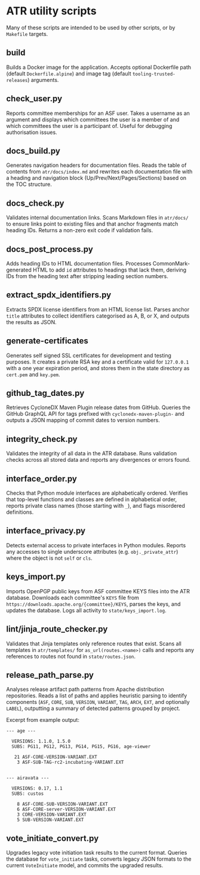 # ATR utility scripts

Many of these scripts are intended to be used by other scripts, or by `Makefile` targets.

## build

Builds a Docker image for the application. Accepts optional Dockerfile path (default `Dockerfile.alpine`) and image tag (default `tooling-trusted-releases`) arguments.

## check\_user.py

Reports committee memberships for an ASF user. Takes a username as an argument and displays which committees the user is a member of and which committees the user is a participant of. Useful for debugging authorisation issues.

## docs\_build.py

Generates navigation headers for documentation files. Reads the table of contents from `atr/docs/index.md` and rewrites each documentation file with a heading and navigation block (Up/Prev/Next/Pages/Sections) based on the TOC structure.

## docs\_check.py

Validates internal documentation links. Scans Markdown files in `atr/docs/` to ensure links point to existing files and that anchor fragments match heading IDs. Returns a non-zero exit code if validation fails.

## docs\_post\_process.py

Adds heading IDs to HTML documentation files. Processes CommonMark-generated HTML to add `id` attributes to headings that lack them, deriving IDs from the heading text after stripping leading section numbers.

## extract\_spdx\_identifiers.py

Extracts SPDX license identifiers from an HTML license list. Parses anchor `title` attributes to collect identifiers categorised as A, B, or X, and outputs the results as JSON.

## generate-certificates

Generates self signed SSL certificates for development and testing purposes. It creates a private RSA key and a certificate valid for `127.0.0.1` with a one year expiration period, and stores them in the state directory as `cert.pem` and `key.pem`.

## github\_tag\_dates.py

Retrieves CycloneDX Maven Plugin release dates from GitHub. Queries the GitHub GraphQL API for tags prefixed with `cyclonedx-maven-plugin-` and outputs a JSON mapping of commit dates to version numbers.

## integrity\_check.py

Validates the integrity of all data in the ATR database. Runs validation checks across all stored data and reports any divergences or errors found.

## interface\_order.py

Checks that Python module interfaces are alphabetically ordered. Verifies that top-level functions and classes are defined in alphabetical order, reports private class names (those starting with `_`), and flags misordered definitions.

## interface\_privacy.py

Detects external access to private interfaces in Python modules. Reports any accesses to single underscore attributes (e.g. `obj._private_attr`) where the object is not `self` or `cls`.

## keys\_import.py

Imports OpenPGP public keys from ASF committee KEYS files into the ATR database. Downloads each committee's `KEYS` file from `https://downloads.apache.org/{committee}/KEYS`, parses the keys, and updates the database. Logs all activity to `state/keys_import.log`.

## lint/jinja\_route\_checker.py

Validates that Jinja templates only reference routes that exist. Scans all templates in `atr/templates/` for `as_url(routes.<name>)` calls and reports any references to routes not found in `state/routes.json`.

## release\_path\_parse.py

Analyses release artifact path patterns from Apache distribution repositories. Reads a list of paths and applies heuristic parsing to identify components (`ASF`, `CORE`, `SUB`, `VERSION`, `VARIANT`, `TAG`, `ARCH`, `EXT`, and optionally `LABEL`), outputting a summary of detected patterns grouped by project.

Excerpt from example output:

```
--- age ---

  VERSIONS: 1.1.0, 1.5.0
  SUBS: PG11, PG12, PG13, PG14, PG15, PG16, age-viewer

   21 ASF-CORE-VERSION-VARIANT.EXT
    3 ASF-SUB-TAG-rc2-incubating-VARIANT.EXT


--- airavata ---

  VERSIONS: 0.17, 1.1
  SUBS: custos

    8 ASF-CORE-SUB-VERSION-VARIANT.EXT
    6 ASF-CORE-server-VERSION-VARIANT.EXT
    3 CORE-VERSION-VARIANT.EXT
    5 SUB-VERSION-VARIANT.EXT
```

## vote\_initiate\_convert.py

Upgrades legacy vote initiation task results to the current format. Queries the database for `vote_initiate` tasks, converts legacy JSON formats to the current `VoteInitiate` model, and commits the upgraded results.
